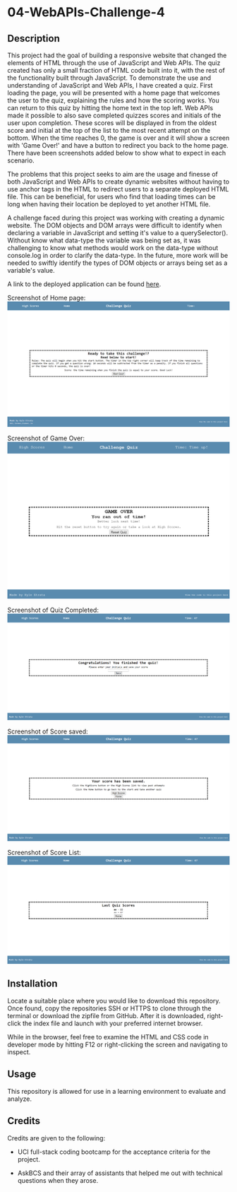 # 04-WebAPIs-Challenge-4

## Description

This project had the goal of building a responsive website that changed the elements of HTML through the use of JavaScript and Web APIs. The quiz created has only a small fraction of HTML code built into it, with the rest of the functionality built through JavaScript. To demonstrate the use and understanding of JavaScript and Web APIs, I have created a quiz. First loading the page, you will be presented with a home page that welcomes the user to the quiz, explaining the rules and how the scoring works. You can return to this quiz by hitting the home text in the top left. Web APIs made it possible to also save completed quizzes scores and initials of the user upon completion. These scores will be displayed in from the oldest score and initial at the top of the list to the most recent attempt on the bottom. When the time reaches 0, the game is over and it will show a screen with 'Game Over!' and have a button to redirect you back to the home page. There have been screenshots added below to show what to expect in each scenario. 

The problems that this project seeks to aim are the usage and finesse of both JavaScript and Web APIs to create dynamic websites without having to use anchor tags in the HTML to redirect users to a separate deployed HTML file. This can be beneficial, for users who find that loading times can be long when having their location be deployed to yet another HTML file.

A challenge faced during this project was working with creating a dynamic website. The DOM objects and DOM arrays were difficult to identify when declaring a variable in JavaScript and setting it's value to a querySelector(). Without know what data-type the variable was being set as, it was challenging to know what methods would work on the data-type without console.log in order to clarify the data-type. In the future, more work will be needed to swiftly identify the types of DOM objects or arrays being set as a variable's value.

A link to the deployed application can be found [here](https://kyleochata.github.io/04-WebAPIs-Challenge-4/).

Screenshot of Home page:
![Home page](./assets/images/homepage.png)

Screenshot of Game Over:
![Game Over page](./assets/images/game-over-screen.png)

Screenshot of Quiz Completed:
![Quiz complete page](./assets/images/endgame-screen.png)

Screenshot of Score saved:
![Score saved page](./assets/images/View-hs-or-return-home.png)

Screenshot of Score List:
![Score list](./assets/images/highscore-list.png)
## Installation

Locate a suitable place where you would like to download this repository. Once found, copy the repositories SSH or HTTPS to clone through the terminal or download the zipfile from GitHub. After it is downloaded, right-click the index file and launch with your preferred internet browser.

While in the browser, feel free to examine the HTML and CSS code in developer mode by hitting F12 or right-clicking the screen and navigating to inspect.

## Usage

This repository is allowed for use in a learning environment to evaluate and analyze.

## Credits

Credits are given to the following:

* UCI full-stack coding bootcamp for the acceptance criteria for the project.

* AskBCS and their array of assistants that helped me out with technical questions when they arose.
